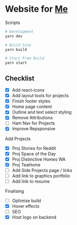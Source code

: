 # Website for [Me](westbrookdaniel.com)

Sciripts

```bash
# Development
yarn dev

# Build Site
yarn build

# Start From Build
yarn start
```

## Checklist

- [x] Add react-icons
- [x] Add layout tools for projects
- [x] Finish footer styles
- [x] Home page content
- [x] Outline and text select styling
- [x] Remove Attributions
- [ ] Ham Nav for Projects
- [x] Improve Repsponsive

Add Projects

- [x] Proj Stories for Reddit
- [x] Proj Space of the Day
- [x] Proj Distinctive Homes WA
- [x] Proj TeaHome
- [ ] Add Side Projects page / links
- [ ] Add link to graphics portfolio
- [ ] Add link to resume

Finalising

- [ ] Optimise build
- [x] Hover effects
- [ ] SEO
- [x] Host logo on backend

